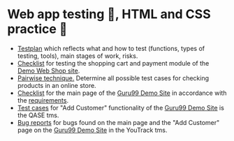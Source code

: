 # Web app testing 📒, HTML and CSS practice 🦋
<ul>
<li>  <a href="https://docs.google.com/spreadsheets/d/1_R9Wj-D9XPCH1WsmGh7TndZLA0_2koh5/edit?usp=sharing&ouid=118291960799675270050&rtpof=true&sd=true">Testplan</a> which reflects what and how to test (functions, types of testing, tools), main stages of work, risks.</li> 
<li>  <a href="https://docs.google.com/spreadsheets/d/14TqZY9N8dFa4Kd6hj57btEFDJsbHRxmvRBXP4xKC4fE/edit?usp=sharing">Checklist</a> for testing the shopping cart and payment module of the <a href="http://demowebshop.tricentis.com/"> Demo Web Shop site</a>.</li> 
<li>  <a href="https://docs.google.com/spreadsheets/d/1MXiXgX3sCpaXinhxFKOFpZkGB1DcMyVy_zKkiSf4hnU/edit?usp=sharing">Pairwise technique.</a> Determine all possible test cases for checking products in an online store.</li> 
<li>  <a href="https://docs.google.com/spreadsheets/d/1E_25LXOW_TTe1kpJXjlrPvZi7qx2sjwFILci16nFka8/edit?usp=sharing">Checklist</a> for the main page of the <a href="https://demo.guru99.com/telecom/index.html"> Guru99 Demo Site</a> in accordance with the <a href="https://docs.google.com/spreadsheets/d/1A1FMEg0sXqLPLQnMFmcn8NNQ6LvgNGUbubF4g5uf5pQ/edit?usp=sharing">requirements</a>.</li>
<li>  <a href="https://drive.google.com/file/d/1JUD7IrB3Su0eK_MJGNi6FXFprkadZGM1/view?usp=sharing">Test cases</a> for "Add Customer" functionality of the <a href="https://demo.guru99.com/telecom/index.html"> Guru99 Demo Site</a> is the QASE tms.</li> 
<li>  <a href="https://drive.google.com/file/d/13zAd3uIAkq8tNczy3Tw-etf3Gag_2n1u/view?usp=sharing">Bug reports</a> for bugs found on the main page and the "Add Customer" page on the <a href="https://demo.guru99.com/telecom/index.html"> Guru99 Demo Site</a> in the YouTrack tms. </li>  
</ul>

